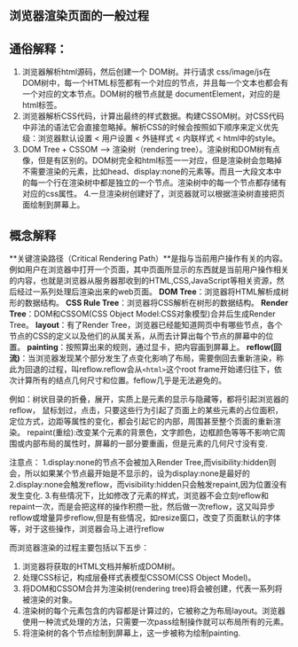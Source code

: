 ## 浏览器渲染页面的一般过程

## 通俗解释：
1. 浏览器解析html源码，然后创建一个 DOM树。并行请求 css/image/js在DOM树中，每一个HTML标签都有一个对应的节点，并且每一个文本也都会有一个对应的文本节点。DOM树的根节点就是 documentElement，对应的是html标签。
2. 浏览器解析CSS代码，计算出最终的样式数据。构建CSSOM树。对CSS代码中非法的语法它会直接忽略掉。解析CSS的时候会按照如下顺序来定义优先级：浏览器默认设置 < 用户设置 < 外链样式 < 内联样式 < html中的style。
3. DOM Tree + CSSOM --> 渲染树（rendering tree）。渲染树和DOM树有点像，但是有区别的。DOM树完全和html标签一一对应，但是渲染树会忽略掉不需要渲染的元素，比如head、display:none的元素等。而且一大段文本中的每一个行在渲染树中都是独立的一个节点。渲染树中的每一个节点都存储有对应的css属性。
4.一旦渲染树创建好了，浏览器就可以根据渲染树直接把页面绘制到屏幕上。

## 概念解释

**关键渲染路径（Critical Rendering Path）**是指与当前用户操作有关的内容。例如用户在浏览器中打开一个页面，其中页面所显示的东西就是当前用户操作相关的内容，也就是浏览器从服务器那收到的HTML,CSS,JavaScript等相关资源，然后经过一系列处理后渲染出来的web页面。
**DOM Tree**：浏览器将HTML解析成树形的数据结构。
**CSS Rule Tree**：浏览器将CSS解析在树形的数据结构。
**Render Tree**：DOM和CSSOM(CSS Object Model:CSS对象模型)合并后生成Render Tree。
**layout**：有了Render Tree，浏览器已经能知道网页中有哪些节点，各个节点的CSS的定义以及他们的从属关系，从而去计算出每个节点的屏幕中的位置。
**painting**：按照算出来的规则，通过显卡，把内容画到屏幕上。
**reflow(回流)**：当浏览器发现某个部分发生了点变化影响了布局，需要倒回去重新渲染，称此为回退的过程，叫reflow.reflow会从`<html>`这个root frame开始递归往下，依次计算所有的结点几何尺寸和位置。feflow几乎是无法避免的。
  
例如：树状目录的折叠，展开，实质上是元素的显示与隐藏等，都将引起浏览器的reflow，
鼠标划过，点击，只要这些行为引起了页面上的某些元素的占位面积，定位方式，边距等属性的变化，都会引起它的内部，周围甚至整个页面的重新渲染。
repaint(重绘):改变某个元素的背景色，文字颜色，边框颜色等等不影响它周围或内部布局的属性时，屏幕的一部分要重画，但是元素的几何尺寸没有变.

注意点：
1.display:none的节点不会被加入Render Tree,而visibility:hidden则会，所以如果某个节点最开始是不显示的，设为display:none是最好的
2.display:none会触发reflow，而visibility:hidden只会触发repaint,因为位置没有发生变化.
3.有些情况下，比如修改了元素的样式，浏览器不会立刻reflow和repaint一次，而是会把这样的操作积攒一批，然后做一次reflow，这又叫异步reflow或增量异步reflow,但是有些情况，如resize窗口，改变了页面默认的字体等，对于这些操作，浏览器会马上进行reflow

而浏览器渲染的过程主要包括以下五步：

1. 浏览器将获取的HTML文档并解析成DOM树。
2. 处理CSS标记，构成层叠样式表模型CSSOM(CSS Object Model)。
3. 将DOM和CSSOM合并为渲染树(rendering tree)将会被创建，代表一系列将被渲染的对象。
3. 渲染树的每个元素包含的内容都是计算过的，它被称之为布局layout。浏览器使用一种流式处理的方法，只需要一次pass绘制操作就可以布局所有的元素。
5. 将渲染树的各个节点绘制到屏幕上，这一步被称为绘制painting.
